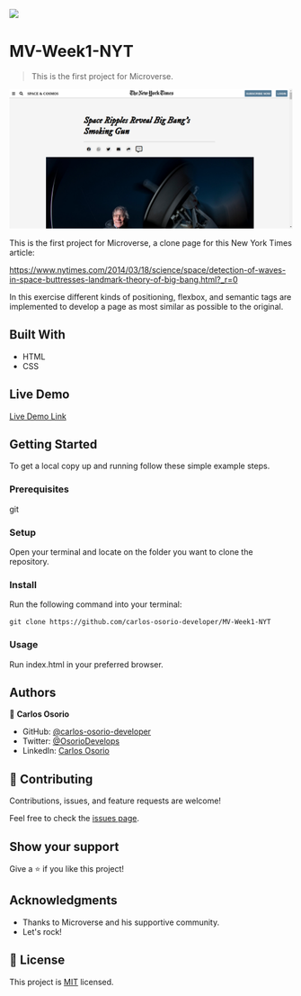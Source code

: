 ![](https://img.shields.io/badge/Microverse-blueviolet)

# MV-Week1-NYT

> This is the first project for Microverse.

![screenshot](./app_screenshot.png)

This is the first project for Microverse, a clone page for this New York Times article:

https://www.nytimes.com/2014/03/18/science/space/detection-of-waves-in-space-buttresses-landmark-theory-of-big-bang.html?_r=0

In this exercise different kinds of positioning, flexbox, and semantic tags are implemented to develop a page as most similar as possible to the original.

## Built With

- HTML
- CSS

## Live Demo

[Live Demo Link](https://carlos-osorio-developer.github.io/)


## Getting Started

To get a local copy up and running follow these simple example steps.

### Prerequisites

git

### Setup

Open your terminal and locate on the folder you want to clone the repository.

### Install

Run the following command into your terminal: 

```console
git clone https://github.com/carlos-osorio-developer/MV-Week1-NYT
```

### Usage

Run index.html in your preferred browser.

## Authors

👤 **Carlos Osorio**

- GitHub: [@carlos-osorio-developer ](https://github.com/carlos-osorio-developer)
- Twitter: [@OsorioDevelops](hhttps://twitter.com/OsorioDevelops)
- LinkedIn: [Carlos Osorio](https://www.linkedin.com/in/carlos-osorio-developer/)


## 🤝 Contributing

Contributions, issues, and feature requests are welcome!

Feel free to check the [issues page](./issues/).

## Show your support

Give a ⭐️ if you like this project!

## Acknowledgments

- Thanks to Microverse and his supportive community.
- Let's rock!

## 📝 License

This project is [MIT](lic.url) licensed.
